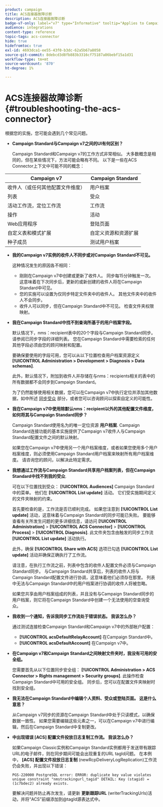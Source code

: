 ```yaml
---
product: campaign
title: ACS连接器故障诊断
description: ACS连接器故障诊断
badge-v7-only: label="v7" type="Informative" tooltip="Applies to Campaign Classic v7 only"
audience: integrations
content-type: reference
topic-tags: acs-connector
hide: true
hidefromtoc: true
exl-id: 4693dca1-ee55-43f0-b3dc-62a5b67a8058
source-git-commit: 8debcd3d8fb883b3316cf75187a86bebf15a1d31
workflow-type: tm+mt
source-wordcount: '870'
ht-degree: 1%

---
```


# ACS连接器故障诊断{#troubleshooting-the-acs-connector}



根据您的实施，您可能会遇到几个常见问题。

* **Campaign Standard与Campaign v7之间的UI有何区别？**

   Campaign Standard和Campaign v7的工作方式非常相似。 大多数概念是相同的，但在某些情况下，方法可能会略有不同。 以下是一些在ACS Connector上下文中可能不同的概念：

<table> 
 <thead> 
  <tr> 
   <th> Campaign v7<br /> </th> 
   <th> Campaign Standard<br /> </th> 
  </tr> 
 </thead> 
 <tbody> 
  <tr> 
   <td> 收件人（或任何其他配置文件维度）<br /> </td> 
   <td> 用户档案<br /> </td> 
  </tr> 
  <tr> 
   <td> 列表<br /> </td> 
   <td> 受众<br /> </td> 
  </tr> 
  <tr> 
   <td> 活动工作流，定位工作流<br /> </td> 
   <td> 工作流<br /> </td> 
  </tr> 
  <tr> 
   <td> 操作<br /> </td> 
   <td> 活动<br /> </td> 
  </tr> 
  <tr> 
   <td> Web应用程序<br /> </td> 
   <td> 登陆页面<br /> </td> 
  </tr> 
  <tr> 
   <td> 自定义表和模式扩展<br /> </td> 
   <td> 自定义资源和资源扩展<br /> </td> 
  </tr> 
  <tr> 
   <td> 种子成员<br /> </td> 
   <td> 测试用户档案<br /> </td> 
  </tr> 
 </tbody> 
</table>

* **我的Campaign v7实例的收件人不同步或对Campaign Standard不可见。**

   这种情况发生的原因各不相同：

   * 刚刚在Campaign v7中创建或更新了收件人。 同步每15分钟触发一次。 这意味着在下次同步后，更新的或新创建的收件人将在Campaign Standard中可见。
   * 您的实施可以设置为仅同步特定文件夹中的收件人。 其他文件夹中的收件人不会同步。
   * 收件人可以同步，但在Campaign Standard中不可见。 检查文件夹权限映射。

* **我在Campaign Standard中找不到查询所基于的用户档案字段。**

   默认情况下，nms：recipient表中的20个字段与Campaign Standard同步。 请参阅已同步字段的详细列表。 您在Campaign Standard中需要检索的任何其他字段必须由您的顾问映射和配置。

   要确保要使用的字段可用，您可以从以下位置检查用户档案资源定义 **[!UICONTROL Administration > Development > Diagnosis > Data schemas]**.

   此外，默认情况下，附加到收件人并存储在与nms：recipients相关的表中的所有数据都不会同步到Campaign Standard。

   为了仍然能够使用相关数据，您可以在Campaign v7中执行定位并添加其他数据，如中所述 [同步受众](../../integrations/using/synchronizing-audiences.md) 部分，或者您可以咨询顾问以探索自定义的可能性。

* **我在Campaign v7中使用除默认nms：recipient以外的其他配置文件维度，如何将其与Campaign Standard同步？**

   Campaign Standard使用名为的唯一定位资源 **用户档案**. Campaign Standard连接功能的基本实施提供了Campaign v7收件人与Campaign Standard配置文件之间的默认映射。

   如果您在Campaign v7中使用另一个用户档案维度，或者如果您使用多个用户档案维度，则必须使用Campaign Standard用户档案来映射所有用户档案维度。 请咨询您的顾问，以解决此特定需求。

* **我想通过工作流与Campaign Standard共享用户档案列表，但在Campaign Standard中找不到我的受众**.

   可在以下位置找到受众： **[!UICONTROL Audiences]** Campaign Standard中的菜单。 他们在 **[!UICONTROL List update]** 活动。 它们受实施期间定义的文件夹映射的约束。

   首先要检查的是，工作流是否已顺利完成。 如果您注意到 **[!UICONTROL List update]** 活动，这意味着与Campaign Standard的同步可能已失败。 要能够查看有关所发生问题的更多详细信息，请访问 **[!UICONTROL Administration]** > **[!UICONTROL ACS Connector]** > **[!UICONTROL Process]** > **[!UICONTROL Diagnosis]**. 此文件夹包含由触发的同步工作流 **[!UICONTROL List update]** 活动执行。

   此外，确保 **[!UICONTROL Share with ACS]** 选项已勾选 **[!UICONTROL List update]** 活动并确保正确执行了工作流。

   请注意，在执行工作流之前，列表中包含的收件人配置文件必须与Campaign Standard同步。 与Campaign Standard共享后，列表的收件人将与Campaign Standard配置文件进行协调，这意味着他们必须存在那里。 列表中无法与Campaign Standard中的用户档案进行协调的收件人将被忽略。

   如果您共享由用户档案组成的列表，并且没有与Campaign Standard同步的用户档案，则它将在Campaign Standard中创建一个无法使用的空查询受众。

* **我收到一个通知，告诉我同步工作流处于错误状态。 我该怎么办？**

   通过测试连接检查Campaign Standard和Campaign v7中的外部帐户配置：

   * **[!UICONTROL acsDefaultRelayAccount]** 在Campaign Standard中。
   * **[!UICONTROL acsDefaultAccount]** 在Campaign v7中。

* **在Campaign v7和Campaign Standard之间映射文件夹时，我没有可用的安全组。**

   您需要首先从以下位置同步安全组： **[!UICONTROL Administration > ACS Connector > Rights management > Security groups]**. 此操作检查Campaign Standard中可用的安全组。 同步后，您可以在配置文件夹映射时找到安全组。

* **我无法在Campaign Standard中编辑个人资料、受众或登陆页面。 这是什么意思？**

   从Campaign v7同步的资源在Campaign Standard中处于只读模式，以确保数据一致性。 如果您需要编辑这些元素之一，可以在Campaign v7中进行编辑，然后在Campaign Standard中复制更改。

* **中出现错误 [ACS] 配置文件投放日志复制工作流。 我该怎么办？**

   如果Campaign Classic实例和Campaign Standard实例都用于发送带有跟踪URL的电子邮件，则在同步期间可能会出现重复的URL tagId问题。 在本例中， **[ACS] 配置文件投放日志复制** (newRcpDeliveryLogReplication)工作流仍会失败，并出现以下错误：

   ```PGS-220000 PostgreSQL error: ERROR: duplicate key value violates unique constraint "nmstrackingurl_tagid" DETAIL: Key (stagid) = (1c7bdec2) already exists.```

   要解决问题并防止再次发生，请更新 **更新跟踪URL** (writerTrackingUrls)活动，并将“ACS”前缀添加到@tagId源表达式中。
